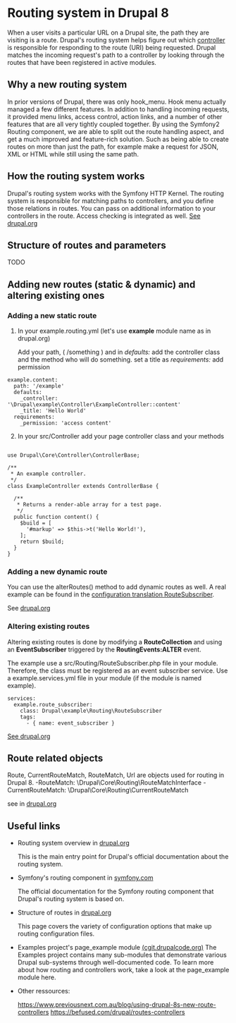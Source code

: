 # Routing system in Drupal 8

When a user visits a particular URL on a Drupal site, the path they are visiting is a route. 
Drupal's routing system helps figure out which [controller][1] is responsible for responding to the route (URI) being requested. 
Drupal matches the incoming request's path to a controller by looking through the routes that have been registered in active modules.

## Why a new routing system

In prior versions of Drupal, there was only hook_menu. Hook menu actually managed a few different features.
In addition to handling incoming requests, it provided menu links, access control, action links, and a number of other features that are all very tightly coupled together.
By using the Symfony2 Routing component, we are able to split out the route handling aspect, and get a much improved and feature-rich solution.
Such as being able to create routes on more than just the path, for example make a request for JSON, XML or HTML while still using the same path. 


## How the routing system works

Drupal's routing system works with the Symfony HTTP Kernel. 
The routing system is responsible for matching paths to controllers, and you define those relations in routes. You can pass on additional information to your controllers in the route. Access checking is integrated as well.
[See drupal.org][5]

## Structure of routes and parameters

TODO

## Adding new routes (static & dynamic) and altering existing ones


### Adding a new static route

1. In your example.routing.yml (let's use **example** module name as in drupal.org)
    
    Add your path, ( /something )
        and in *defaults:* 
            add the controller class and the method who will do something.
            set a title
        as *requirements:*
            add permission   
        

```
example.content:
  path: '/example' 
  defaults: 
    _controller: '\Drupal\example\Controller\ExampleController::content' 
    _title: 'Hello World'
  requirements: 
    _permission: 'access content' 
```
    

2. In your src/Controller add your page controller class and your methods

```namespace Drupal\example\Controller;

use Drupal\Core\Controller\ControllerBase;

/**
 * An example controller.
 */
class ExampleController extends ControllerBase {

  /**
   * Returns a render-able array for a test page.
   */
  public function content() {
    $build = [
      '#markup' => $this->t('Hello World!'),
    ];
    return $build;
  }
}
```

### Adding a new dynamic route

You can use the alterRoutes() method to add dynamic routes as well. 
A real example can be found in the [configuration translation RouteSubscriber][9].

See [drupal.org][7]

### Altering existing routes

Altering existing routes is done by modifying a **RouteCollection** and using  an **EventSubscriber** triggered by the **RoutingEvents:ALTER** event.

The example use a src/Routing/RouteSubscriber.php file in your module.
Therefore, the class must be registered as an event subscriber service.
Use a example.services.yml file in your module (if the module is named example).
```
services:
  example.route_subscriber:
    class: Drupal\example\Routing\RouteSubscriber
    tags:
      - { name: event_subscriber }
```
[See drupal.org][6]

## Route related objects

Route, CurrentRouteMatch, RouteMatch, Url are objects used for routing in Drupal 8.
-RouteMatch: \Drupal\Core\Routing\RouteMatchInterface
-CurrentRouteMatch: \Drupal\Core\Routing\CurrentRouteMatch

see in [drupal.org][8]

## Useful links

- Routing system overview in [drupal.org][2]

    This is the main entry point for Drupal's official documentation about the routing system.
- Symfony's routing component in [symfony.com][3]

    The official documentation for the Symfony routing component that Drupal's routing system is based on.
- Structure of routes in [drupal.org][4]

    This page covers the variety of configuration options that make up routing configuration files.
- Examples project's page_example module [(cgit.drupalcode.org)][5]
The Examples project contains many sub-modules that demonstrate various Drupal sub-systems through well-documented code. 
To learn more about how routing and controllers work, take a look at the page_example module here.

- Other ressources:

    https://www.previousnext.com.au/blog/using-drupal-8s-new-route-controllers
    https://befused.com/drupal/routes-controllers


[1]: https://symfony.com/doc/current/controller.html
[2]: https://www.drupal.org/docs/8/api/routing-system/routing-system-overview
[3]: http://symfony.com/doc/current/routing.html
[4]: https://www.drupal.org/docs/8/api/routing-system/structure-of-routes
[5]: https://www.drupal.org/docs/8/api/routing-system/routing-system-overview
[6]: https://www.drupal.org/docs/8/api/routing-system/altering-existing-routes-and-adding-new-routes-based-on-dynamic-ones
[7]: https://www.drupal.org/node/2122201
[8]: https://www.drupal.org/docs/8/api/routing-system/routing-related-objects-route-currentroutematch-routematch-url
[9]: https://api.drupal.org/api/drupal/core%21modules%21config_translation%21src%21Routing%21RouteSubscriber.php/class/RouteSubscriber/8

